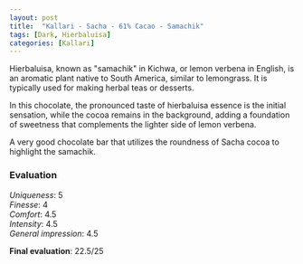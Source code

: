 ```yaml
---
layout: post
title:  "Kallari - Sacha - 61% Cacao - Samachik"
tags: [Dark, Hierbaluisa] 
categories: [Kallari]
---
```



Hierbaluisa, known as "samachik" in Kichwa, or lemon verbena in English, is an aromatic plant native to South America, similar to lemongrass. It is typically used for making herbal teas or desserts.

In this chocolate, the pronounced taste of hierbaluisa essence is the initial sensation, while the cocoa remains in the background, adding a foundation of sweetness that complements the lighter side of lemon verbena.

A very good chocolate bar that utilizes the roundness of Sacha cocoa to highlight the samachik.



### Evaluation

_Uniqueness_: 5  
_Finesse_: 4  
_Comfort_: 4.5  
_Intensity_: 4.5  
_General impression_: 4.5

**Final evaluation**: 22.5/25

